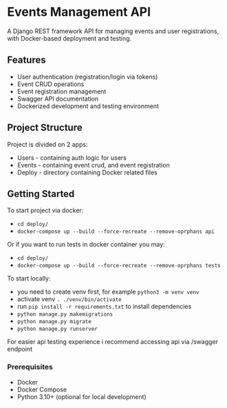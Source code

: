# Events Management API

A Django REST framework API for managing events and user registrations, with Docker-based deployment and testing.

## Features

- User authentication (registration/login via tokens)
- Event CRUD operations
- Event registration management
- Swagger API documentation
- Dockerized development and testing environment

## Project Structure

Project is divided on 2 apps:

- Users - containing auth logic for users
- Events - containing event crud, and event registration
- Deploy - directory containing Docker related files

## Getting Started

To start project via docker:
- ```cd deploy/```
- ```docker-compose up --build --force-recreate --remove-oprphans api```
  
Or if you want to run tests in docker container you may:
- ```cd deploy/```
- ```docker-compose up --build --force-recreate --remove-oprphans tests```
  
To start locally:
- you need to create venv first, for example ```python3 -m venv venv```
- activate venv ```. ./venv/bin/activate```
- run ```pip install -r requirements.txt``` to install dependencies
- ```python manage.py makemigrations```
- ```python manage.py migrate```
- ```python manage.py runserver```

For easier api testing experience i recommend accessing api via /swagger endpoint

### Prerequisites

- Docker 
- Docker Compose 
- Python 3.10+ (optional for local development)
